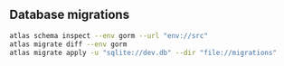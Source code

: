 ## Database migrations
```bash
atlas schema inspect --env gorm --url "env://src"
atlas migrate diff --env gorm
atlas migrate apply -u "sqlite://dev.db" --dir "file://migrations"
```
